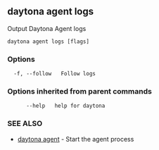 ## daytona agent logs

Output Daytona Agent logs

```
daytona agent logs [flags]
```

### Options

```
  -f, --follow   Follow logs
```

### Options inherited from parent commands

```
      --help   help for daytona
```

### SEE ALSO

* [daytona agent](daytona_agent.md)	 - Start the agent process

